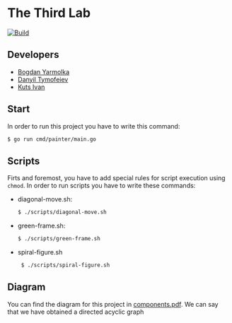 # The Third Lab

[![Build](https://github.com/KPI-kujo205/2course-golang-lab3/actions/workflows/build-and-test.yml/badge.svg)](https://github.com/KPI-kujo205/2course-golang-lab3/actions/workflows/build-and-test.yml)

## Developers

* [Bogdan Yarmolka](https://github.com/thebladehit)
* [Danyil Tymofeiev](https://github.com/SharpDevOps10)
* [Kuts Ivan](https://github.com/kujo205)

## Start

In order to run this project you have to write this command: 
```bash
$ go run cmd/painter/main.go
```

## Scripts 

Firts and foremost, you have to add special rules for script execution using `chmod`. In order to run scripts you have to write these commands:

* diagonal-move.sh:

  ```bash
  $ ./scripts/diagonal-move.sh
  ```
* green-frame.sh:

  ```bash
  $ ./scripts/green-frame.sh
  ```

 * spiral-figure.sh

   ```bash
    $ ./scripts/spiral-figure.sh
   ```

## Diagram

You can find the diagram for this project in [components.pdf](https://github.com/KPI-kujo205/2course-golang-lab3/blob/main/components.pdf). We can say that we have obtained a directed acyclic graph
